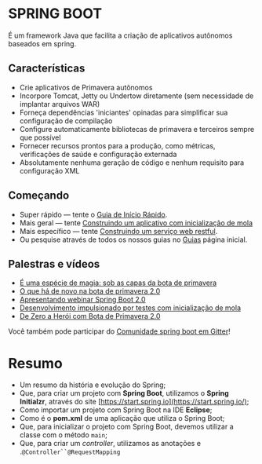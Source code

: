# SPRING BOOT

É um framework Java que facilita a criação de aplicativos autônomos baseados em spring.

## Características

* Crie aplicativos de Primavera autônomos
* Incorpore Tomcat, Jetty ou Undertow diretamente (sem necessidade de implantar arquivos WAR)
* Forneça dependências 'iniciantes' opinadas para simplificar sua configuração de compilação
* Configure automaticamente bibliotecas de primavera e terceiros sempre que possível
* Fornecer recursos prontos para a produção, como métricas, verificações de saúde e configuração externada
* Absolutamente nenhuma geração de código e nenhum requisito para configuração XML

## Começando

* Super rápido — tente o [Guia de Início Rápido](https://spring.io/quickstart).
* Mais geral — tente [Construindo um aplicativo com inicialização de mola](https://spring.io/guides/gs/spring-boot/)
* Mais específico — tente [Construindo um serviço web restful](https://spring.io/guides/gs/rest-service/).
* Ou pesquise através de todos os nossos guias no [Guias](https://spring.io/guides) página inicial.

## Palestras e vídeos

* [É uma espécie de magia: sob as capas da bota de primavera](https://content.pivotal.io/springone-platform-2017/its-a-kind-of-magic-under-the-covers-of-spring-boot-brian-clozel-st%C3%A9phane-nicoll)
* [O que há de novo na bota de primavera 2.0](https://content.pivotal.io/springone-platform-2017/whats-new-in-spring-boot-2-0-phillip-webb-madhura-bhave)
* [Apresentando webinar Spring Boot 2.0](https://content.pivotal.io/webinars/mar-13-introducing-spring-boot-2-0-webinar)
* [Desenvolvimento impulsionado por testes com inicialização de mola](https://content.pivotal.io/springone-platform-2017/test-driven-development-with-spring-boot-sannidhi-jalukar-madhura-bhave)
* [De Zero a Herói com Bota de Primavera 2.0](https://content.pivotal.io/springone-platform-2017/from-zero-to-hero-with-spring-boot-brian-clozel)

Você também pode participar do [Comunidade spring boot em Gitter](https://gitter.im/spring-projects/spring-boot)!

# Resumo


* Um resumo da história e evolução do Spring;
* Que, para criar um projeto com **Spring Boot**, utilizamos o **Spring Initialzr**, através do site [https://start.spring.io](https://start.spring.io/);
* Como importar um projeto com Spring Boot na IDE **Eclipse**;
* Como é o **pom.xml** de uma aplicação que utiliza o Spring Boot;
* Que, para inicializar o projeto com Spring Boot, devemos utilizar a classe com o método `main`;
* Que, para criar um *controller*, utilizamos as anotações e .`@Controller``@RequestMapping`
